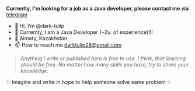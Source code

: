 **Currently, I'm looking for a job as a Java developer, please contact me via**  <a href="https://t.me/dark_tulip">telegram</a>
- 👋 Hi, I’m @dark-tulip
- 👀 Currently, I am a Java Developer (~2y. of experience)!!!
- 🌱 Almaty, Kazakhstan
- 📫 How to reach me darktulip28@gmail.com
> <i>Anything I write or published here is free to use. I think, that learning should be free. No matter how many skills you have, try to share your knowledge. </i>

✨ Imagine and write in hope to help someone solve same problem ✨

<!---
dark-tulip/dark-tulip is a ✨ special ✨ repository because its `README.md` (this file) appears on your GitHub profile.
You can click the Preview link to take a look at your changes.
--->
